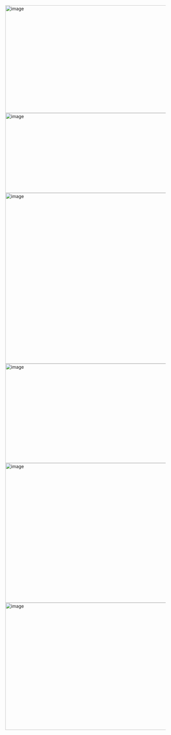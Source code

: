 <img width="829" height="337" alt="image" src="https://github.com/user-attachments/assets/3d276408-a7e5-494d-9f80-f053ed7aa77b" />

<img width="870" height="250" alt="image" src="https://github.com/user-attachments/assets/f68330db-2607-4209-abb3-3dcfee779b63" />

<img width="886" height="534" alt="image" src="https://github.com/user-attachments/assets/97f85307-930f-42a1-9cce-be8e97a02bd9" />

<img width="583" height="311" alt="image" src="https://github.com/user-attachments/assets/1a63fcb6-4a24-4249-9de4-fc5177d5b0a8" />

<img width="871" height="437" alt="image" src="https://github.com/user-attachments/assets/29368afb-447a-4dc3-a114-740e2d6fb6bb" />

<img width="865" height="398" alt="image" src="https://github.com/user-attachments/assets/19b5b444-9c09-42cb-bc48-611dca683a1a" />
